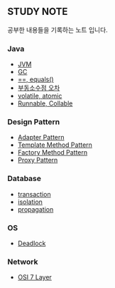 ## STUDY NOTE

공부한 내용들을 기록하는 노트 입니다.



### Java
- [JVM](https://github.com/gamzagamza/study-note/blob/master/java/jvm/JVM.md)
- [GC](https://github.com/gamzagamza/study-note/blob/master/java/gc/GC.md)
- [==, equals()](https://github.com/gamzagamza/study-note/blob/master/java/compare/compare.md)
- [부동소수점 오차](https://github.com/gamzagamza/study-note/blob/master/java/floating_point/floating_point.md)
- [volatile, atomic](https://github.com/gamzagamza/study-note/blob/master/java/volatile_atomic/volatile_atomic.md)
- [Runnable, Collable](https://github.com/gamzagamza/study-note/blob/master/java/runnable_collable/runnable_collable.md)

### Design Pattern
- [Adapter Pattern](https://github.com/gamzagamza/study-note/blob/master/design%20pattern/adapter/adapter.md)
- [Template Method Pattern](https://github.com/gamzagamza/study-note/blob/master/design%20pattern/template%20method/template%20method.md)
- [Factory Method Pattern](https://github.com/gamzagamza/study-note/blob/master/design%20pattern/factory%20method/factory%20method.md)
- [Proxy Pattern]()

### Database
- [transaction](https://github.com/gamzagamza/study-note/blob/master/db/transaction/transaction.md)
- [isolation](https://github.com/gamzagamza/study-note/blob/master/db/isolation/isolation.md)
- [propagation](https://github.com/gamzagamza/study-note/blob/master/db/propagation/propagation.md)

### OS
- [Deadlock](https://github.com/gamzagamza/study-note/blob/master/os/deadlock/deadlock.md)

### Network
- [OSI 7 Layer]()




